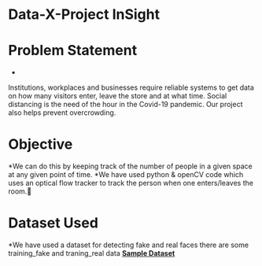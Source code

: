 # Data-X-Project InSight

# Problem Statement
*

Institutions, workplaces and businesses require reliable systems to get  data on how many visitors enter, leave the store and at what time.
Social distancing is the need of the hour in the Covid-19 pandemic. Our project also helps prevent overcrowding.



# Objective
*We can do this by keeping track of the number of people in a given space at any given point of time.
*We have used python & openCV code which uses an optical flow tracker to track the person when one enters/leaves the room.

# Dataset Used
*We have used a dataset for detecting fake and real faces there are some training_fake and traning_real data
[**Sample Dataset**](https://www.kaggle.com/ciplab/real-and-fake-face-detection)



